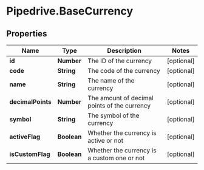 # Pipedrive.BaseCurrency

## Properties

Name | Type | Description | Notes
------------ | ------------- | ------------- | -------------
**id** | **Number** | The ID of the currency | [optional] 
**code** | **String** | The code of the currency | [optional] 
**name** | **String** | The name of the currency | [optional] 
**decimalPoints** | **Number** | The amount of decimal points of the currency | [optional] 
**symbol** | **String** | The symbol of the currency | [optional] 
**activeFlag** | **Boolean** | Whether the currency is active or not | [optional] 
**isCustomFlag** | **Boolean** | Whether the currency is a custom one or not | [optional] 


